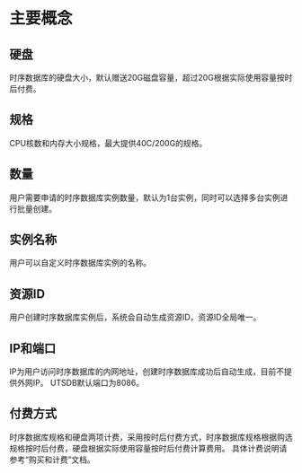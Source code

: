 # 主要概念

## 硬盘
 时序数据库的硬盘大小，默认赠送20G磁盘容量，超过20G根据实际使用容量按时后付费。

## 规格
CPU核数和内存大小规格，最大提供40C/200G的规格。 

## 数量 
用户需要申请的时序数据库实例数量，默认为1台实例，同时可以选择多台实例进行批量创建。 

## 实例名称
 用户可以自定义时序数据库实例的名称。 

## 资源ID
用户创建时序数据库实例后，系统会自动生成资源ID，资源ID全局唯一。

## IP和端口
IP为用户访问时序数据库的内网地址，创建时序数据库成功后自动生成，目前不提供外网IP。
UTSDB默认端口为8086。

## 付费方式 
时序数据库规格和硬盘两项计费，采用按时后付费方式，时序数据库规格根据购选规格按时后付费，硬盘根据实际使用容量按时后付费计算费用。
具体计费说明请参考“购买和计费”文档。



